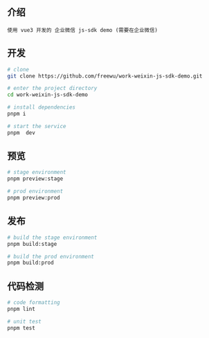 ## 介绍

    使用 vue3 开发的 企业微信 js-sdk demo (需要在企业微信)


## 开发
```bash
# clone
git clone https://github.com/freewu/work-weixin-js-sdk-demo.git

# enter the project directory
cd work-weixin-js-sdk-demo

# install dependencies
pnpm i

# start the service
pnpm  dev
```

## 预览
```bash
# stage environment
pnpm preview:stage

# prod environment
pnpm preview:prod
```

## 发布

```bash
# build the stage environment
pnpm build:stage

# build the prod environment
pnpm build:prod
```

## 代码检测

```bash
# code formatting
pnpm lint

# unit test
pnpm test
```

